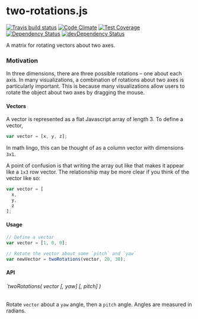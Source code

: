 # two-rotations.js
[![Travis build status](http://img.shields.io/travis/jmeas/two-rotations.js.svg?style=flat)](https://travis-ci.org/jmeas/two-rotations.js)
[![Code Climate](https://codeclimate.com/github/jmeas/two-rotations.js/badges/gpa.svg)](https://codeclimate.com/github/jmeas/two-rotations.js)
[![Test Coverage](https://codeclimate.com/github/jmeas/two-rotations.js/badges/coverage.svg)](https://codeclimate.com/github/jmeas/two-rotations.js)
[![Dependency Status](https://david-dm.org/jmeas/two-rotations.js.svg)](https://david-dm.org/jmeas/two-rotations.js)
[![devDependency Status](https://david-dm.org/jmeas/two-rotations.js/dev-status.svg)](https://david-dm.org/jmeas/two-rotations.js#info=devDependencies)

A matrix for rotating vectors about two axes.

### Motivation

In three dimensions, there are three possible rotations – one about each axis. In many visualizations,
a combination of rotations about two axes is particularly important. This is because many visualizations
allow users to rotate the object about two axes by dragging the mouse.

#### Vectors

A vector is represented as a flat Javascript array of length 3. To define a vector, 

```js
var vector = [x, y, z];
```

In math lingo, this can be thought of as a column vector with dimensions `3x1`.

A point of confusion is that writing the array out like that makes it appear like a `1x3` row
vector. The relationship may be more clear if you think of the vector like so:

```js
var vector = [
  x,
  y,
  z
];
```

#### Usage

```js
// Define a vector
var vector = [1, 0, 0];

// Rotate the vector about some `pitch` and `yaw`
var newVector = twoRotations(vector, 20, 30);
```

#### API

###### `twoRotations( vector [, yaw] [, pitch] )

Rotate `vector` about a `yaw` angle, then a `pitch` angle. Angles are measured in radians.
